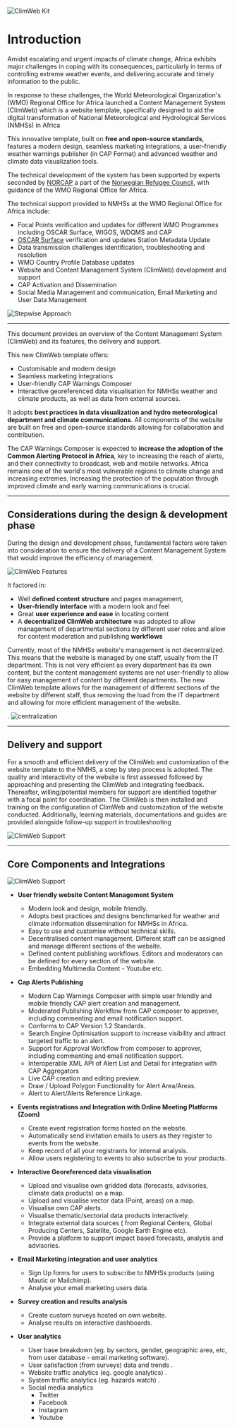 ![ClimWeb Kit](../_static/images/home/cms_package_kit.jpg "ClimWeb Kit")

# Introduction

Amidst escalating and urgent impacts of climate change, Africa exhibits major challenges in coping with its
consequences, particularly in terms of controlling extreme weather events, and delivering accurate and timely
information to the public.

In response to these challenges, the World Meteorological Organization's (WMO) Regional Office for Africa launched a
Content Management System (ClimWeb) which is a website template, specifically designed to aid the digital transformation of
National Meteorological and Hydrological Services (NMHSs) in Africa

This innovative template, built on **free and open-source standards**, features a modern design, seamless marketing
integrations, a user-friendly weather warnings publisher (in CAP Format) and advanced weather and climate data
visualization tools.

The technical development of the system has been supported by experts seconded
by [NORCAP](https://www.nrc.no/expert-deployment/norcap-who-we-are/) a part of
the [Norwegian Refugee Council](https://www.nrc.no/), with guidance of the WMO Regional Office for Africa.

The technical support provided to NMHSs at the WMO Regional Office for Africa include:

- Focal Points verification and updates for different WMO Programmes including OSCAR Surface, WIGOS, WDQMS and CAP
- [OSCAR Surface](https://oscar.wmo.int/surface/#/about) verification and updates Station Metadata Update
- Data transmission challenges identification, troubleshooting and resolution
- WMO Country Profile Database updates
- Website and Content Management System (ClimWeb) development and support
- CAP Activation and Dissemination
- Social Media Management and communication, Email Marketing and User Data Management

![Stepwise Approach](../_static/images/home/stepwise_approach.jpg "Stepwise Approach")

---
This document provides an overview of the Content Management System (ClimWeb) and its features, the delivery and support.

This new ClimWeb template offers:

- Customisable and modern design
- Seamless marketing integrations
- User-friendly CAP Warnings Composer
- Interactive georeferenced data visualisation for NMHSs weather and climate products, as well as data from external
  sources.

It adopts **best practices in data visualization and hydro meteorological department and climate communications**. All
components of the website are built on free and open-source standards allowing for collaboration and contribution.

The CAP Warnings Composer is expected to **increase the adoption of the Common Alerting Protocol in Africa**, key to
increasing the reach of alerts, and their connectivity to broadcast, web and mobile networks. Africa remains one of the
world's most vulnerable regions to climate change and increasing extremes. Increasing the protection of the population
through improved climate and early warning communications is crucial.

---

## Considerations during the design & development phase

During the design and development phase, fundamental factors were taken into consideration to ensure the delivery of a
Content Management System that would improve the efficiency of management.

![ClimWeb Features](../_static/images/home/features.jpg "ClimWeb Features")

It factored in:

- Well **defined content structure** and pages management,
- **User-friendly interface** with a modern look and feel
- Great **user experience and ease** in locating content
- A **decentralized ClimWeb architecture** was adopted to allow management of departmental sections by different user roles
  and allow for content moderation and publishing **workflows**

Currently, most of the NMHSs website's management is not decentralized. This means that the website is managed by one
staff, usually from the IT department. This is not very efficient as every department has its own content, but the
content management systems are not user-friendly to allow for easy management of content by different departments. The
new ClimWeb template allows for the management of different sections of the website by different staff, thus removing the
load from the IT department and allowing for more efficient management of the website.

. ![centralization](../_static/images/home/centralization.jpg "centralization")

---

## Delivery and support

For a smooth and efficient delivery of the ClimWeb and customization of the website template to the NMHS, a step by step
process is adopted. The quality and interactivity of the website is first assessed followed by approaching and
presenting the ClimWeb and integrating feedback. Thereafter, willing/potential members for support are identified together
with a focal point for coordination. The ClimWeb is then installed and training on the configuration of ClimWeb and
customization of the website conducted. Additionally, learning materials, documentations and guides are provided
alongside follow-up support in troubleshooting

![ClimWeb Support](../_static/images/home/support.jpg "ClimWeb Support")

---

## Core Components and Integrations

![ClimWeb Support](../_static/images/home/cms_banner_types.png "ClimWeb")

- **User friendly website Content Management System**

    - Modern look and design, mobile friendly.
    - Adopts best practices and designs benchmarked for weather and climate information dissemination for NMHSs in
      Africa.
    - Easy to use and customise without technical skills.
    - Decentralised content management. Different staff can be assigned and manage different sections of the website.
    - Defined content publishing workflows. Editors and moderators can be defined for every section of the website.
    - Embedding Multimedia Content - Youtube etc.

- **Cap Alerts Publishing**

    - Modern Cap Warnings Composer with simple user friendly and mobile friendly CAP alert creation and management.
    - Moderated Publishing Workflow from CAP composer to approver, including commenting and email notification support.
    - Conforms to CAP Version 1.2 Standards.
    - Search Engine Optimisation support to increase visibility and attract targeted traffic to an alert.
    - Support for Approval Workflow from composer to approver, including commenting and email notification support.
    - Interoperable XML API of Alert List and Detail for integration with CAP Aggregators
    - Live CAP creation and editing preview.
    - Draw / Upload Polygon Functionality for Alert Area/Areas.
    - Alert to Alert/Alerts Reference Linkage.

- **Events registrations and Integration with Online Meeting Platforms (Zoom)**

    - Create event registration forms hosted on the website.
    - Automatically send invitation emails to users as they register to events from the website.
    - Keep record of all your registrants for internal analysis.
    - Allow users registering to events to also subscribe to your products.

- **Interactive Georeferenced data visualisation**

    - Upload and visualise own gridded data (forecasts, advisories, climate data products) on a map.
    - Upload and visualise vector data (Point, areas) on a map.
    - Visualise own CAP alerts.
    - Visualise thematic/sectorial data products interactively.
    - Integrate external data sources ( from Regional Centers, Global Producing Centers, Satellite, Google Earth Engine
      etc).
    - Provide a platform to support impact based forecasts, analysis and advisories.

- **Email Marketing integration and user analytics**

    - Sign Up forms for users to subscribe to NMHSs products (using Mautic or Mailchimp).
    - Analyse your email marketing users data.

- **Survey creation and results analysis**

    - Create custom surveys hosted on own website.
    - Analyse results on interactive dashboards.

- **User analytics**

    - User base breakdown (eg. by sectors, gender, geographic area, etc, from user database - email marketing software).
    - User satisfaction (from surveys) data and trends .
    - Website traffic analytics (eg. google analytics) .
    - System traffic analytics (eg. hazards watch) .
    - Social media analytics
        - Twitter
        - Facebook
        - Instagram
        - Youtube